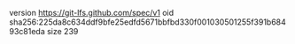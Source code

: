 version https://git-lfs.github.com/spec/v1
oid sha256:225da8c634ddf9bfe25edfd5671bbfbd330f001030501255f391b68493c81eda
size 239
